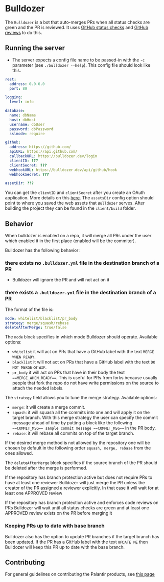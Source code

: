 # Bulldozer

The `Bulldozer` is a bot that auto-merges PRs when all status checks are green and the PR is reviewed.
It uses [GitHub status checks](https://developer.github.com/v3/repos/statuses/) and [GitHub reviews](https://developer.github.com/v3/pulls/reviews/) to do this.


## Running the server

* The server expects a config file name to be passed-in with the `-c` parameter (see `./bulldozer --help`).  This config file should look like this.

```yml
rest:
  address: 0.0.0.0
  port: 80

logging:
  level: info

database:
  name: dbName
  host: dbHost
  username: dbUser
  password: dbPassword
  sslmode: require

github:
  address: https://github.com/
  apiURL: https://api.github.com/
  callbackURL: https://bulldozer.dev/login
  clientID: ???
  clientSecret: ???
  webhookURL: https://bulldozer.dev/api/github/hook
  webhookSecret: ???

assetDir: ???
```

You can get the `clientID` and `clientSecret` after you create an OAuth application. More details on this [here](https://developer.github.com/apps/building-integrations/setting-up-and-registering-oauth-apps/). The `assetsDir` config option should point to where you saved the web assets that `Bulldozer` serves. After building the project they can be found in the `client/build` folder.

## Behavior

When bulldozer is enabled on a repo, it will merge all PRs under the user which enabled it in the first place (enabled will be the commiter).

Bulldozer has the following behavior:

### there exists no `.bulldozer.yml` file in the destination branch of a PR
- Bulldozer will ignore the PR and will not act on it

### there exists a `.bulldozer.yml` file in the destination branch of a PR
The format of the file is:

```yaml
mode: whitelist/blacklist/pr_body
strategy: merge/squash/rebase
deleteAfterMerge: true/false
```

The `mode` block specifies in which mode Bulldozer should operate. Available options:
   - `whitelist` it will act on PRs that have a GitHub label with the text `MERGE WHEN READY`.
   - `blacklist` it will not act on PRs that have a GitHub label with the text `DO NOT MERGE` or `WIP`.
   - `pr_body` it will act on PRs that have in their body the text `==MERGE_WHEN_READY==`. This is useful for PRs from forks because usually people that fork the repo do not have write permissions on the source to attach the needed labels.

The `strategy` field allows you to tune the merge strategy. Available options:
  - `merge`: it will create a merge commit.
  - `squash`: it will squash all the commits into one and will apply it on the target branch. With this merge strategy the user can specify the commit message ahead of time by putting a block like the following `==COMMIT_MSG== sample commit message ==COMMIT_MSG==` in the PR body.
  - `rebase`: it will rebase all commits on top of the target branch.

If the desired merge method is not allowed by the repository one will be chosen by default in the following order `squash, merge, rebase` from the ones allowed.

The `deleteAfterMerge` block specifies if the source branch of the PR should be deleted after the merge is performed.

If the repository has branch protection active but does not require PRs to have at least one reviewer Bulldozer will just merge the PR unless the creator of the PR assigned a reviewer explicitly. In that case it will wait for at least one APPROVED review

If the repository has branch protection active and enforces code reviews on PRs Bulldozer will wait until all status checks are green and at least one APPROVED review exists on the PR before merging it

### Keeping PRs up to date with base branch
Bulldozer also has the option to update PR branches if the target branch has been updated. If the PR has a GitHub label with the text `UPDATE ME` then Bulldozer will keep this PR up to date with the base branch.

## Contributing
For general guidelines on contributing the Palantir products, see [this page](https://github.com/palantir/gradle-baseline/blob/develop/docs/best-practices/contributing/readme.md)
